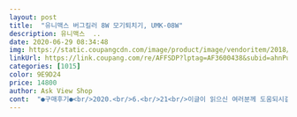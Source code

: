 ```yaml
---
layout: post 
title:  "유니맥스 버그킬러 8W 모기퇴치기, UMK-08W" 
description: 유니맥스  ..
date: 2020-06-29 08:34:48 
img: https://static.coupangcdn.com/image/product/image/vendoritem/2018/10/24/3016646708/f327b609-f955-4038-b528-6340911ff818.jpg 
linkUrl: https://link.coupang.com/re/AFFSDP?lptag=AF3600438&subid=ahnPublicAsk&pageKey=2338600&itemId=10753814&vendorItemId=3016646708&traceid=V0-113-fc2bac6ef63cf179 
categories: [1015] 
color: 9E9D24 
price: 14800 
author: Ask View Shop 
cont:  "●구매후기●<br/>2020.<br/>6.<br/>21<br/>이글이 읽으신 여러분께 도움되시길 ^^<br/>전선 길이는 겨우 1m정도 밖에... <br/><br/>제품 자체on/off버튼 :없네요<br/>1)벌레들 : 하루살이, 나방, 초파리, 풀벌레... <br/>별의별 벌레들은 몽땅 다 탁탁감전사!!하는 소리 속시원ㅋㅋ하지만 실질적으로 모기는? 많이 안 붙어있네요.<br/><br/>2)더 효과적 사용하려면??<br/>2019년 겨울동안 취침등으로 열씨미 사용하다 LED등 색이 연해진듯.<br/>.<br/>걱정돼서 AS센터에 연락.<br/><br/>3)청소?<br/>3일 동안은 몸체 부분 볼트를 풀어서 청소하고 다시 조립하다가 너무 불편하고 힘들어서 AS센터 전화하니 눈화장할때 쓰는 붓으로 청소하면 된다고 해서 급히 샀으나... <br/><br/>4)전선 길이? on/off버튼? :<br/>5)AS?<br/>5월18일 주문해서 21일날 받아서 사용하기 시작했습니다.<br/><br/>6)여름 말고는 버그킬러 필요 없다구요??<br/>: 작년에 쓰던 기기에서 버그킬러 등 색깔이 이쌍.<br/> AS신청, 배송비포함.<br/> AS비용이 ₩6,000이나 되더군요.<br/><br/>:기기 주변이 어두워야해요.<br/><br/>:모두들 젤 걱정하시던데 걱정 nono!!<br/>:아니거든요.<br/> 전 제방꺼는 취침등으로 사계절 내내 사용합니다.<br/><br/>AS직접 연락하니 연락이 안되서 쿠팡에 연락하니 쿠팡측에서 판매사에 연결해주었습니다.<br/> 전구만 소비자가 교체할 수 있는 것이면 전구만 보내줘도 될 것 같다했더니 전구만 보내줬네요.<br/> 내부분해하다 전기선고정되어있는부분 칼로 잘라내야해서 다시 고정시키는데 식빵사면 윗부분묶는 고리 집에 있는 것 이용해서 나중에 다시 고정했습니다.<br/> 나사풀고 분해해서 전구바꾸고 재조립하는데 처음이라 1시간정도 걸렸습니다.<br/> 분해해보니 전구가 검은부분이 선명한게 이미 오래 사용되어진 제품인 것이 바로 확인되었네요.<br/> 판매된 제품중에 이미 사용했던 제품을 판 것이 아닌가 추측됩니다.<br/> 아무튼 새전구로 교체받았으니 이 점 상쇄되었네요.<br/> 이후 지금 8월8일 까지는 별문제없이 쓰고 있습니다.<br/><br/>AS후 울집에 보낼 때는 우리집에 남아있는 나머지 버그킬러를 위해 LED등도 5개 추가 주문.<br/><br/>가격을 좀 더 높이더라도 온/오프 버튼도 있었음 좋겠구요.<br/><br/>가격이 또 8천원대까지 내렸길래 얼른 구매^^<br/>거실에서 쓰던 버그킬러도 여름이 아닌 다른 계절엔 앞부분은 조화로 예쁘게 장식, 조명등으로 사용하구요.<br/><br/>결국 연장을 위해선 소비자가 준비해야죠ㅠㅜ<br/>관리실 아저씨한테라도 SOS해야지뭐ㅠㅜ<br/>그래도 환해서 그런지 새로 바꿔놓은 그 버그킬러에 제일 많은 벌레가 달라붙는다.<br/><br/>그러나 솔이 얇아도 볼트 풀어서 해체하고 청소 해야해요.<br/>.<br/>창살이 좁아서 청소 잘 안돼네요.<br/><br/>그런데... <br/>벌레가 붙는 열선이.<br/>.<br/>솔질 한번에 휘어지네요.<br/><br/>그리고 벌레받이 통.<br/>.<br/>이것도  빼고 끼우는게 불편합니다.<br/>.<br/><br/>그리고 일주일, 열흘에 한 번정도 털어내시면 될듯.<br/><br/>그리고 청소용 솔도 같이 판매가 되면 좋겠네요.<br/>.<br/><br/>그리고.<br/>.<br/>청소하기가 엄청 불편합니다.<br/><br/>김 솔 손잡이가 얇아서 솔 부분을 반으로 분질러서 청소겨우 했어요.<br/><br/>낮엔 밝아서 그런지 효과 없구요.<br/><br/>다른 조명등은 최하15W지만 버그킬러는 8W거든요.<br/><br/>담에 LED등을 교환할 때는 혼자서 자신 없을듯.<br/><br/>드라이기도 안되고... <br/><br/>매년 여름만 되면 벌레들땜에 기절하는 저 같은 경우는 별의별 방법들 다 동원하다 2017년부터 유니맥스 버그킬러 사용ㅎ<br/>밑에 벌레 떨어지는 통이 있지만 그쪽으론 23마리 정도 떨어지고 벌레는 전부 열선에 붙어 있어요.<br/><br/>밤엔.<br/>.<br/>정말 하루살이인 초파리만 엄청 많이... <br/>붙어 있어요.<br/>.<br/>그러나 나방이라던가 다른 벌레는 못죽이네요.<br/> 창살안에 들어가 있기는 있는데 안죽고 돌아다녀요.<br/><br/>버그킬러 한 개는 AS에 택배로 보내서 LED등 교환 부탁,<br/>벌레(특히 하루살이류,큰 벌레들도물론 LED등에 붙습니다.<br/>)해방된 기분임다.<br/><br/>벌레가 붙으면 타닥 소리가 나는것도 잘 안나구요.<br/>.<br/><br/>붓 손잡이가 두꺼워 들어가지도 않고... <br/><br/>사용중 한번 더 써 봅니다<br/>사용한 시간은 밤에 잘 때와 낮에 집에 있는 시간 까지 하루에 12시간정도씩 사용했습니다.<br/> 그런데 지난주 금요일 7월12일 저녁때 갑자기 퍽소리 나더니 제품안에 있는 전구가 저절로 꺼져서 다시 켜지지 않네요.<br/> 제품불량인가요? 아니면 사용수명이 2개월정도인가요? 사용중 떨어뜨리거나 한적 전혀없고 테이블위에 두고 콘센트만 꽂았다 뺐다하며 사용해왔습니다.<br/> 아무리 생각해도 사용수명이 2개월은 아닌거 같고 전구제품불량인 것 같네요.<br/> as 신청해보고 바꾸어주는지 확인하고 첨부해서 이후에 결과를 올리겠습니다.<br/><br/>사진에서 처럼 전 벌레들이 많이 붙어있다 싶을 때 기기 안 쪽으로 면봉을 넣어 벌레들을 옆으로 쓱싹<br/>살짝 돌리면 빠지고 다시 끼워서 살짝만 돌리면 닫혀야 하는데 그게 안돼요.<br/>.<br/><br/>시골에 있는동안 아이땜에 구매했어요.<br/><br/>에휴... <br/>.<br/>.<br/><br/>온/오프 버튼 없이 콘센트에 꽂으면 작동되고 뽑으면 작동이 멈추게 되어 있어요.<br/><br/>이런 두가지 불편 해결 위해서 2m길이 이상의 멀티탭 준비.<br/> 버그킬러 코드를 멀티탭에 꽂아둔 상태로 on/off버튼으로 켜고 끄시면 간단하게 사용가능.<br/> (사진보면 아실듯)<br/>이미 울집엔 6개 사용중.<br/><br/>이제 울집엔 6개 장만ㅎㅎ<br/>제품 사용설명서에는 지상에서 1.<br/>8m 이상의 높이에 설치하세요라고 되어 있는데 실제 길이는 겨우 1m<br/>집에 있던 김 솔로 해보려니 솔부분이 넓어서  안되고.<br/>.<br/>결국.<br/>.<br/><br/>청소 후엔 벅스 킬러 밑에 있는 뚜껑을 열어서 바닥 부분에 떨어져 있는 벌레들을 휴지통으로<br/>청소기로 해도 안되고... <br/><br/>청소부분에 대해서는 어디에도 설명이 없는것도 좀 아쉽구요.<br/><br/>추가<br/>하루살이나 초파리가 많아서 괴롭다 싶을땐 얼른 거실, 주방의 불을 꺼버리세요.<br/> 그럼 신나게 타타탁ㅎㅎ<br/>하지만 등을 교체한 제품은 전선 연결부분이 이쌍한지 한번씩 전등이 깜빡깜빡 속상ㅠㅜ<br/>" 
---
```

